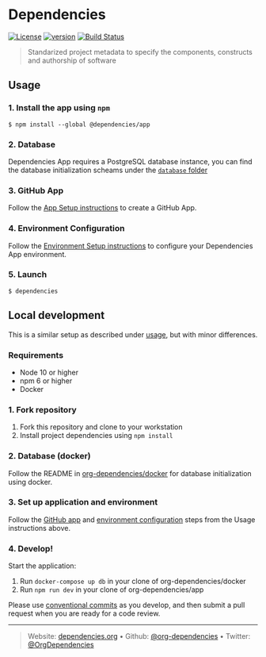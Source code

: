 # Dependencies

[![License][license-image]][license-url] [![version][npm-image]][npm-url] [![Build Status][circle-image]][circle-url]

> Standarized project metadata to specify the components, constructs and authorship of software

## Usage

### 1. Install the app using `npm`

```shell
$ npm install --global @dependencies/app
```

### 2. Database

Dependencies App requires a PostgreSQL database instance, you can find the database initialization scheams under the [`database` folder](./database/)

### 3. GitHub App

Follow the [App Setup instructions](./docs/app.md) to create a GitHub App.

### 4. Environment Configuration

Follow the [Environment Setup instructions](./docs/environment.md) to configure your Dependencies App environment.

### 5. Launch

```shell
$ dependencies
```

## Local development

This is a similar setup as described under [usage](#usage), but with minor differences.

### Requirements

- Node 10 or higher
- npm 6 or higher
- Docker

### 1. Fork repository

1. Fork this repository and clone to your workstation
2. Install project dependencies using `npm install`

### 2. Database (docker)

Follow the README in [org-dependencies/docker](https://github.com/org-dependencies/docker) for database initialization using docker.

### 3. Set up application and environment

Follow the [GitHub app](#3-github-app) and [environment configuration](#4-environment-configuration) steps from the Usage instructions above.

### 4. Develop!

Start the application:

1. Run `docker-compose up db` in your clone of org-dependencies/docker
2. Run `npm run dev` in your clone of org-dependencies/app

Please use [conventional commits](https://www.conventionalcommits.org/en/v1.0.0-beta.3/) as you develop, and then submit a 
pull request when you are ready for a code review.

---
> Website: [dependencies.org](https://dependencies.org) &bull; 
> Github: [@org-dependencies](https://github.com/org-dependencies) &bull; 
> Twitter: [@OrgDependencies](https://twitter.com/OrgDependencies)

[license-url]: LICENSE
[license-image]: https://img.shields.io/github/license/org-dependencies/app.svg?style=for-the-badge&logo=circleci

[circle-url]: https://circleci.com/gh/org-dependencies/workflows/app
[circle-image]: https://img.shields.io/circleci/project/github/org-dependencies/app/master.svg?style=for-the-badge&logo=circleci

[npm-url]: https://www.npmjs.com/package/@dependencies/app
[npm-image]: https://img.shields.io/npm/v/@dependencies/app.svg?style=for-the-badge&logo=npm
